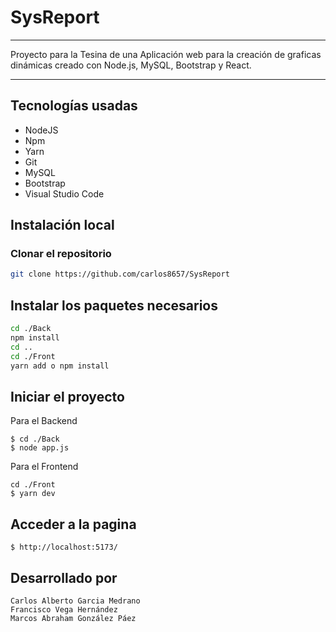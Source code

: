 # SysReport
***
Proyecto para la Tesina de una Aplicación web para la creación de graficas dinámicas creado con Node.js, MySQL, Bootstrap y React.
***
## Tecnologías usadas
*	NodeJS
*	Npm
*	Yarn
*	Git
*	MySQL
*	Bootstrap
*	Visual Studio Code

## Instalación local
### Clonar el repositorio
```bash
git clone https://github.com/carlos8657/SysReport
```


## Instalar los paquetes necesarios
```bash
cd ./Back
npm install
cd ..
cd ./Front
yarn add o npm install 
```


## Iniciar el proyecto

Para el Backend
```
$ cd ./Back
$ node app.js 
```

Para el Frontend
```
cd ./Front
$ yarn dev
```

## Acceder a la pagina

``` 
$ http://localhost:5173/
```

## Desarrollado por
```
Carlos Alberto Garcia Medrano
Francisco Vega Hernández
Marcos Abraham González Páez
```
